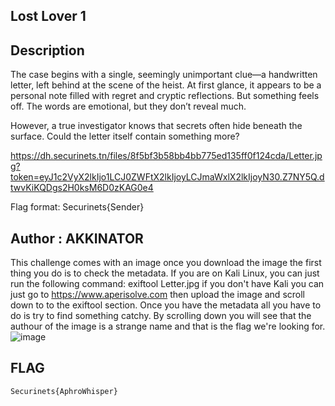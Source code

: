 ## Lost Lover 1
## Description

The case begins with a single, seemingly unimportant clue—a handwritten letter, left behind at the scene of the heist. At first glance, it appears to be a personal note filled with regret and cryptic reflections. But something feels off. The words are emotional, but they don’t reveal much.

However, a true investigator knows that secrets often hide beneath the surface. Could the letter itself contain something more?

https://dh.securinets.tn/files/8f5bf3b58bb4bb775ed135ff0f124cda/Letter.jpg?token=eyJ1c2VyX2lkIjo1LCJ0ZWFtX2lkIjoyLCJmaWxlX2lkIjoyN30.Z7NY5Q.dtwvKiKQDgs2H0ksM6D0zKAG0e4

Flag format: Securinets{Sender}

## Author : AKKINATOR

This challenge comes with an image once you download the image the first thing you do is to check the metadata. 
If you are on Kali Linux, you can just run the following command:
exiftool Letter.jpg
if you don't have Kali you can just go to https://www.aperisolve.com then upload the image and scroll down to to the exiftool section.
Once you have the metadata all you have to do is try to find something  catchy.
By scrolling down you will see that the authour of the image is a strange name and that is the flag we're looking for.
![image](https://github.com/Rayene9052/darkest-hour-ctf-writeups/blob/7b978f0f174719c34bde6bd64b1bb5d3a04d1c43/assets/Capture%20d'%C3%A9cran%202025-02-17%20164544.png)

## FLAG
```
Securinets{AphroWhisper}

```